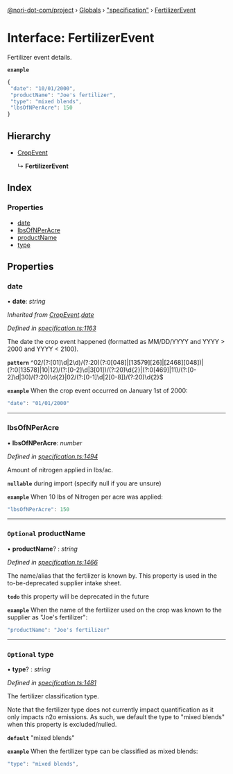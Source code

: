 [@nori-dot-com/project](../README.md) › [Globals](../globals.md) › ["specification"](../modules/_specification_.md) › [FertilizerEvent](_specification_.fertilizerevent.md)

# Interface: FertilizerEvent

Fertilizer event details.

**`example`** 

```js
{
 "date": "10/01/2000",
 "productName": "Joe's fertilizer",
 "type": "mixed blends",
 "lbsOfNPerAcre": 150
}
```

## Hierarchy

* [CropEvent](_specification_.cropevent.md)

  ↳ **FertilizerEvent**

## Index

### Properties

* [date](_specification_.fertilizerevent.md#date)
* [lbsOfNPerAcre](_specification_.fertilizerevent.md#lbsofnperacre)
* [productName](_specification_.fertilizerevent.md#optional-productname)
* [type](_specification_.fertilizerevent.md#optional-type)

## Properties

###  date

• **date**: *string*

*Inherited from [CropEvent](_specification_.cropevent.md).[date](_specification_.cropevent.md#date)*

*Defined in [specification.ts:1163](https://github.com/nori-dot-eco/nori-dot-com/blob/5f1e21f/packages/project/src/specification.ts#L1163)*

The date the crop event happened (formatted as MM/DD/YYYY and YYYY > 2000 and YYYY < 2100).

**`pattern`** ^02\/(?:[01]\d|2\d)\/(?:20)(?:0[048]|[13579][26]|[2468][048])|(?:0[13578]|10|12)\/(?:[0-2]\d|3[01])\/(?:20)\d{2}|(?:0[469]|11)\/(?:[0-2]\d|30)\/(?:20)\d{2}|02\/(?:[0-1]\d|2[0-8])\/(?:20)\d{2}$

**`example`** <caption>When the crop event occurred on January 1st of 2000:</caption>

```js
"date": "01/01/2000"
```

___

###  lbsOfNPerAcre

• **lbsOfNPerAcre**: *number*

*Defined in [specification.ts:1494](https://github.com/nori-dot-eco/nori-dot-com/blob/5f1e21f/packages/project/src/specification.ts#L1494)*

Amount of nitrogen applied in lbs/ac.

**`nullable`** during import (specify null if you are unsure)

**`example`** <caption>When 10 lbs of Nitrogen per acre was applied:</caption>

```js
"lbsOfNPerAcre": 150
```

___

### `Optional` productName

• **productName**? : *string*

*Defined in [specification.ts:1466](https://github.com/nori-dot-eco/nori-dot-com/blob/5f1e21f/packages/project/src/specification.ts#L1466)*

The name/alias that the fertilizer is known by. This property is used in the to-be-deprecated supplier intake sheet.

**`todo`** this property will be deprecated in the future

**`example`** <caption>When the name of the fertilizer used on the crop was known to the supplier as "Joe's fertilizer":</caption>

```js
"productName": "Joe's fertilizer"
```

___

### `Optional` type

• **type**? : *string*

*Defined in [specification.ts:1481](https://github.com/nori-dot-eco/nori-dot-com/blob/5f1e21f/packages/project/src/specification.ts#L1481)*

The fertilizer classification type.

Note that the fertilizer type does not currently impact quantification as it only impacts n2o emissions. As such, we default the type to "mixed blends" when this property is excluded/nulled.

**`default`** "mixed blends"

**`example`** <caption>When the fertilizer type can be classified as mixed blends:</caption>

```js
"type": "mixed blends",
```
